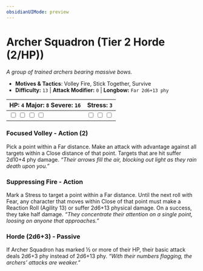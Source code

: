 ```yaml
---
obsidianUIMode: preview
---
```

# Archer Squadron (Tier 2 Horde (2/HP))

*A group of trained archers bearing massive bows.*

- **Motives & Tactics**: Volley Fire, Stick Together, Survive
- **Difficulty:** `13` | **Attack Modifier:** `0` | **Longbow:** `Far 2d6+13 phy`

| HP: `4` Major: `8` Severe: `16` | Stress: `3` |
|--|--|
|  <input type="checkbox" unchecked id="acd08a87"> <input type="checkbox" unchecked id="dfc27e0b"> <input type="checkbox" unchecked id="76ac312a"> <input type="checkbox" unchecked id="2085683b"> |  <input type="checkbox" unchecked id="8da79d7f"> <input type="checkbox" unchecked id="6bc2857d"> <input type="checkbox" unchecked id="169b5abf"> |

### Focused Volley - Action (2)

Pick a point within a Far distance. Make an attack with advantage against all targets within a Close distance of that point. Targets that are hit suffer 2d10+4 phy damage. *“Their arrows fill the air, blocking out light as they rain death upon you.”*

### Suppressing Fire - Action

Mark a Stress to target a point within a Far distance. Until the next roll with Fear, any character that moves within Close of that point must make a Reaction Roll (Agility 13) or suffer 2d6+13 physical damage. On a success, they take half damage. *“They concentrate their attention on a single point, loosing on anyone that approaches.”*

### Horde (2d6+3) - Passive

If Archer Squadron has marked ½ or more of their HP, their basic attack deals 2d6+3 phy instead of 2d6+13 phy. *“With their numbers flagging, the archers’ attacks are weaker.”*



